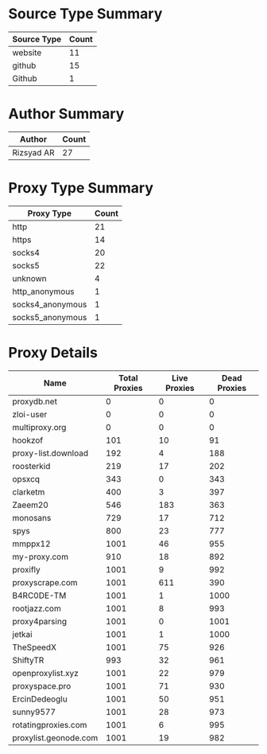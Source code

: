 # Source Type Summary

| Source Type | Count |
|-------------|-------|
| website | 11 |
| github | 15 |
| Github | 1 |


# Author Summary

| Author | Count |
|--------|-------|
| Rizsyad AR | 27 |


# Proxy Type Summary

| Proxy Type | Count |
|------------|-------|
| http | 21 |
| https | 14 |
| socks4 | 20 |
| socks5 | 22 |
| unknown | 4 |
| http_anonymous | 1 |
| socks4_anonymous | 1 |
| socks5_anonymous | 1 |


# Proxy Details

| Name | Total Proxies | Live Proxies | Dead Proxies |
|------|---------------|--------------|---------------|
| proxydb.net | 0 | 0 | 0 |
| zloi-user | 0 | 0 | 0 |
| multiproxy.org | 0 | 0 | 0 |
| hookzof | 101 | 10 | 91 |
| proxy-list.download | 192 | 4 | 188 |
| roosterkid | 219 | 17 | 202 |
| opsxcq | 343 | 0 | 343 |
| clarketm | 400 | 3 | 397 |
| Zaeem20 | 546 | 183 | 363 |
| monosans | 729 | 17 | 712 |
| spys | 800 | 23 | 777 |
| mmppx12 | 1001 | 46 | 955 |
| my-proxy.com | 910 | 18 | 892 |
| proxifly | 1001 | 9 | 992 |
| proxyscrape.com | 1001 | 611 | 390 |
| B4RC0DE-TM | 1001 | 1 | 1000 |
| rootjazz.com | 1001 | 8 | 993 |
| proxy4parsing | 1001 | 0 | 1001 |
| jetkai | 1001 | 1 | 1000 |
| TheSpeedX | 1001 | 75 | 926 |
| ShiftyTR | 993 | 32 | 961 |
| openproxylist.xyz | 1001 | 22 | 979 |
| proxyspace.pro | 1001 | 71 | 930 |
| ErcinDedeoglu | 1001 | 50 | 951 |
| sunny9577 | 1001 | 28 | 973 |
| rotatingproxies.com | 1001 | 6 | 995 |
| proxylist.geonode.com | 1001 | 19 | 982 |

